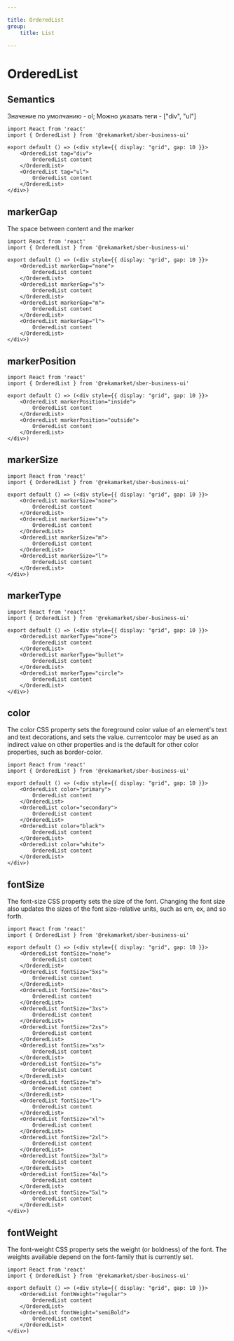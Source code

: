 ```yaml
---

title: OrderedList
group:
	title: List

---
```


# OrderedList

## Semantics
Значение по умолчанию - ol; Можно указать теги - ["div", "ul"]

```tsx
import React from 'react'
import { OrderedList } from '@rekamarket/sber-business-ui'

export default () => (<div style={{ display: "grid", gap: 10 }}>
	<OrderedList tag="div">
		OrderedList content
	</OrderedList>
	<OrderedList tag="ul">
		OrderedList content
	</OrderedList>
</div>)
```

## markerGap
The space between content and the marker

```tsx
import React from 'react'
import { OrderedList } from '@rekamarket/sber-business-ui'

export default () => (<div style={{ display: "grid", gap: 10 }}>
	<OrderedList markerGap="none">
		OrderedList content
	</OrderedList>
	<OrderedList markerGap="s">
		OrderedList content
	</OrderedList>
	<OrderedList markerGap="m">
		OrderedList content
	</OrderedList>
	<OrderedList markerGap="l">
		OrderedList content
	</OrderedList>
</div>)
```

## markerPosition

```tsx
import React from 'react'
import { OrderedList } from '@rekamarket/sber-business-ui'

export default () => (<div style={{ display: "grid", gap: 10 }}>
	<OrderedList markerPosition="inside">
		OrderedList content
	</OrderedList>
	<OrderedList markerPosition="outside">
		OrderedList content
	</OrderedList>
</div>)
```

## markerSize

```tsx
import React from 'react'
import { OrderedList } from '@rekamarket/sber-business-ui'

export default () => (<div style={{ display: "grid", gap: 10 }}>
	<OrderedList markerSize="none">
		OrderedList content
	</OrderedList>
	<OrderedList markerSize="s">
		OrderedList content
	</OrderedList>
	<OrderedList markerSize="m">
		OrderedList content
	</OrderedList>
	<OrderedList markerSize="l">
		OrderedList content
	</OrderedList>
</div>)
```

## markerType

```tsx
import React from 'react'
import { OrderedList } from '@rekamarket/sber-business-ui'

export default () => (<div style={{ display: "grid", gap: 10 }}>
	<OrderedList markerType="none">
		OrderedList content
	</OrderedList>
	<OrderedList markerType="bullet">
		OrderedList content
	</OrderedList>
	<OrderedList markerType="circle">
		OrderedList content
	</OrderedList>
</div>)
```

## color
The color CSS property sets the foreground color value of an element's text and text decorations, and sets the <currentcolor> value. currentcolor may be used as an indirect value on other properties and is the default for other color properties, such as border-color.

```tsx
import React from 'react'
import { OrderedList } from '@rekamarket/sber-business-ui'

export default () => (<div style={{ display: "grid", gap: 10 }}>
	<OrderedList color="primary">
		OrderedList content
	</OrderedList>
	<OrderedList color="secondary">
		OrderedList content
	</OrderedList>
	<OrderedList color="black">
		OrderedList content
	</OrderedList>
	<OrderedList color="white">
		OrderedList content
	</OrderedList>
</div>)
```

## fontSize
The font-size CSS property sets the size of the font. Changing the font size also updates the sizes of the font size-relative <length> units, such as em, ex, and so forth.

```tsx
import React from 'react'
import { OrderedList } from '@rekamarket/sber-business-ui'

export default () => (<div style={{ display: "grid", gap: 10 }}>
	<OrderedList fontSize="none">
		OrderedList content
	</OrderedList>
	<OrderedList fontSize="5xs">
		OrderedList content
	</OrderedList>
	<OrderedList fontSize="4xs">
		OrderedList content
	</OrderedList>
	<OrderedList fontSize="3xs">
		OrderedList content
	</OrderedList>
	<OrderedList fontSize="2xs">
		OrderedList content
	</OrderedList>
	<OrderedList fontSize="xs">
		OrderedList content
	</OrderedList>
	<OrderedList fontSize="s">
		OrderedList content
	</OrderedList>
	<OrderedList fontSize="m">
		OrderedList content
	</OrderedList>
	<OrderedList fontSize="l">
		OrderedList content
	</OrderedList>
	<OrderedList fontSize="xl">
		OrderedList content
	</OrderedList>
	<OrderedList fontSize="2xl">
		OrderedList content
	</OrderedList>
	<OrderedList fontSize="3xl">
		OrderedList content
	</OrderedList>
	<OrderedList fontSize="4xl">
		OrderedList content
	</OrderedList>
	<OrderedList fontSize="5xl">
		OrderedList content
	</OrderedList>
</div>)
```

## fontWeight
The font-weight CSS property sets the weight (or boldness) of the font. The weights available depend on the font-family that is currently set.

```tsx
import React from 'react'
import { OrderedList } from '@rekamarket/sber-business-ui'

export default () => (<div style={{ display: "grid", gap: 10 }}>
	<OrderedList fontWeight="regular">
		OrderedList content
	</OrderedList>
	<OrderedList fontWeight="semiBold">
		OrderedList content
	</OrderedList>
</div>)
```
